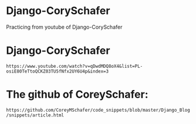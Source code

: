 # Django-CorySchafer
Practicing from youtube of Django-CorySchafer

# Django-CorySchafer
`https://www.youtube.com/watch?v=qDwdMDQ8oX4&list=PL-osiE80TeTtoQCKZ03TU5fNfx2UY6U4p&index=3
`
<br>
# The github of CoreySchafer:
`https://github.com/CoreyMSchafer/code_snippets/blob/master/Django_Blog/snippets/article.html`